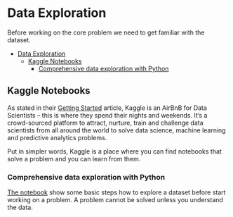# Data Exploration

Before working on the core problem we need to get familiar with the dataset.

- [Data Exploration](#data-exploration)
  - [Kaggle Notebooks](#kaggle-notebooks)
    - [Comprehensive data exploration with Python](#comprehensive-data-exploration-with-python)


## Kaggle Notebooks

As stated in their [Getting Started](#https://www.kaggle.com/getting-started/44916) article, Kaggle is an AirBnB for Data Scientists – this is where they spend their nights and weekends. It’s a crowd-sourced platform to attract, nurture, train and challenge data scientists from all around the world to solve data science, machine learning and predictive analytics problems.

Put in simpler words, Kaggle is a place where you can find notebooks that solve a problem and you can learn from them.

### Comprehensive data exploration with Python

[The notebook](#https://www.kaggle.com/pmarcelino/comprehensive-data-exploration-with-python) show some basic steps how to explore a dataset before start working on a problem. A problem cannot be solved unless you understand the data.
